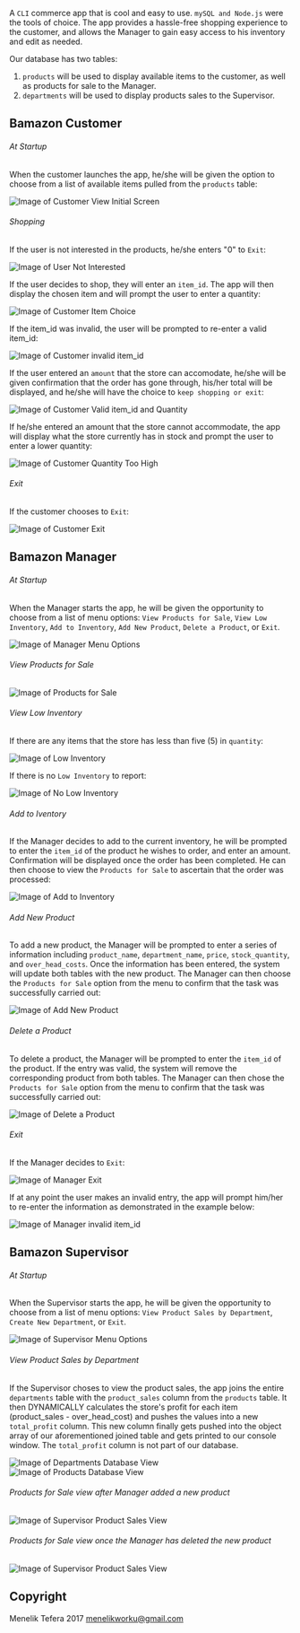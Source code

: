 A `CLI` commerce app that is cool and easy to use.  `mySQL and Node.js` were the tools of choice.  The app provides a hassle-free shopping experience to the customer, and allows the Manager to gain easy access to his inventory and edit as needed.

Our database has two tables:
1. `products` will be used to display available items to the customer, as well as products for sale to the Manager.
2. `departments` will be used to display products sales to the Supervisor. 


## Bamazon Customer

###### At Startup

When the customer launches the app, he/she will be given the option to choose from a list of available items pulled from the `products` table:

![Image of Customer View Initial Screen](https://menelik7.github.io/Bamazon/images/CustomerView1.PNG "Customer View Initial Screen")

###### Shopping
If the user is not interested in the products, he/she enters "0" to `Exit`:

![Image of User Not Interested](https://menelik7.github.io/Bamazon/images/UserNotInterested.PNG "User Not Interested")

If the user decides to shop, they will enter an `item_id`.  The app will then display the chosen item and will prompt the user to enter a quantity:

![Image of Customer Item Choice](https://menelik7.github.io/Bamazon/images/CustomerView2.PNG "Customer Item Choice")

If the item_id was invalid, the user will be prompted to re-enter a valid item_id:

![Image of Customer invalid item_id](https://menelik7.github.io/Bamazon/images/CustomerView3.PNG "Customer invalid item_id")

If the user entered an `amount` that the store can accomodate, he/she will be given confirmation that the order has gone through, his/her total will be displayed, and he/she will have the choice to `keep shopping or exit`:

![Image of Customer Valid item_id and Quantity](https://menelik7.github.io/Bamazon/images/CustomerView4.PNG "Customer Valid item_id and Quantity")

If he/she entered an amount that the store cannot accommodate, the app will display what the store currently has in stock and prompt the user to enter a lower quantity:

![Image of Customer Quantity Too High](https://menelik7.github.io/Bamazon/images/CustomerView5.PNG "Customer Quantity Too High")

###### Exit

If the customer chooses to `Exit`:

![Image of Customer Exit](https://menelik7.github.io/Bamazon/images/CustomerView6.PNG "Customer Exit")




## Bamazon Manager

###### At Startup

When the Manager starts the app, he will be given the opportunity to choose from a list of menu options: `View Products for Sale`, `View Low Inventory`, `Add to Inventory`, `Add New Product`, `Delete a Product`, or `Exit`.

![Image of Manager Menu Options](https://menelik7.github.io/Bamazon/images/ManagerView1.PNG "Manager Menu Options")

###### View Products for Sale
		
![Image of Products for Sale](https://menelik7.github.io/Bamazon/images/ManagerView2.PNG "Products for Sale")

###### View Low Inventory

If there are any items that the store has less than five (5) in `quantity`:

![Image of Low Inventory](https://menelik7.github.io/Bamazon/images/ManagerView3.PNG "Low Inventory")

If there is no `Low Inventory` to report:

![Image of No Low Inventory](https://menelik7.github.io/Bamazon/images/ManagerView4.PNG "No Low Inventory")

###### Add to Iventory
		
If the Manager decides to add to the current inventory, he will be prompted to enter the `item_id` of the product he wishes to order, and enter an amount.  Confirmation will be displayed once the order has been completed.  He can then choose to view the `Products for Sale` to ascertain that the order was processed:

![Image of Add to Inventory](https://menelik7.github.io/Bamazon/images/ManagerView5.PNG "Add to Inventory")

###### Add New Product
		
To add a new product, the Manager will be prompted to enter a series of information including `product_name`, `department_name`, `price`, `stock_quantity`, and `over_head_costs`.  Once the information has been entered, the system will update both tables with the new product.  The Manager can then choose the `Products for Sale` option from the menu to confirm that the task was successfully carried out:

![Image of Add New Product](https://menelik7.github.io/Bamazon/images/ManagerView6.PNG "Add New Product")

###### Delete a Product
		
To delete a product, the Manager will be prompted to enter the `item_id` of the product.  If the entry was valid, the system will remove the corresponding product from both tables.  The Manager can then chose the `Products for Sale` option from the menu to confirm that the task was successfully carried out:

![Image of Delete a Product](https://menelik7.github.io/Bamazon/images/ManagerView7.PNG "Delete a Product")

###### Exit
		
If the Manager decides to `Exit`:

![Image of Manager Exit](https://menelik7.github.io/Bamazon/images/ManagerView8.PNG "Manager Exit")

If at any point the user makes an invalid entry, the app will prompt him/her to re-enter the information as demonstrated in the example below:

![Image of Manager invalid item_id](https://menelik7.github.io/Bamazon/images/ManagerView9.PNG "Manager invalid item_id")


## Bamazon Supervisor

###### At Startup

When the Supervisor starts the app, he will be given the opportunity to choose from a list of menu options: `View Product Sales by Department`, `Create New Department`, or `Exit`.

![Image of Supervisor Menu Options](https://menelik7.github.io/Bamazon/images/SupervisorView1.PNG "Supervisor Menu Options")

###### View Product Sales by Department

If the Supervisor choses to view the product sales, the app joins the entire `departments` table with the `product_sales` column from the `products` table.  It then DYNAMICALLY calculates the store's profit for each item (product_sales - over_head_cost) and pushes the values into a new `total_profit` column.  This new column finally gets pushed into the object array of our aforementioned joined table and gets printed to our console window.  The `total_profit` column is not part of our database.

![Image of Departments Database View](https://menelik7.github.io/Bamazon/images/departmentsDatabase.PNG "Departments Database View")
![Image of Products Database View](https://menelik7.github.io/Bamazon/images/productsDatabase.PNG "Products Database View")

###### Products for Sale view after Manager added a new product

![Image of Supervisor Product Sales View](https://menelik7.github.io/Bamazon/images/SupervisorView2.PNG "Supervisor Product Sales View after Addition of new product")

###### Products for Sale view once the Manager has deleted the new product

![Image of Supervisor Product Sales View](https://menelik7.github.io/Bamazon/images/SupervisorView3.PNG "Supervisor Product Sales View after Deletion of new product")


## Copyright

Menelik Tefera 2017
menelikworku@gmail.com


	



